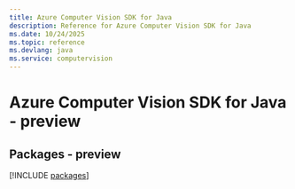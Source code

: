 ```yaml
---
title: Azure Computer Vision SDK for Java
description: Reference for Azure Computer Vision SDK for Java
ms.date: 10/24/2025
ms.topic: reference
ms.devlang: java
ms.service: computervision
---
```

# Azure Computer Vision SDK for Java - preview
## Packages - preview
[!INCLUDE [packages](computer-vision-index.md)]